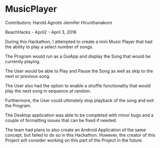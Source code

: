 # MusicPlayer

Contributors:
	Harold Agnote
	Jennifer Hirunthanakorn

BeachHacks - April2 - April 3, 2016

During this Hackathon, I attempted to create a mini Music Player that had the ability to play a select number of songs.

The Program would run as a GuiApp and display the Song that would be currently playing.

The User would be able to Play and Pause the Song as well as skip to the next or previous song.

The User also had the option to enable a shuffle functionality that would play the next song in sequence at random.

Furthermore, the User could ultimately stop playback of the song and exit the Program.

The Desktop application was able to be completed with minor bugs and a couple of formatting issues that can be fixed if needed.


The team had plans to also create an Android Application of the same concept, but failed to do so in this Hackathon. However, the creator of this Project will consider working on this part of the Project in the future.
